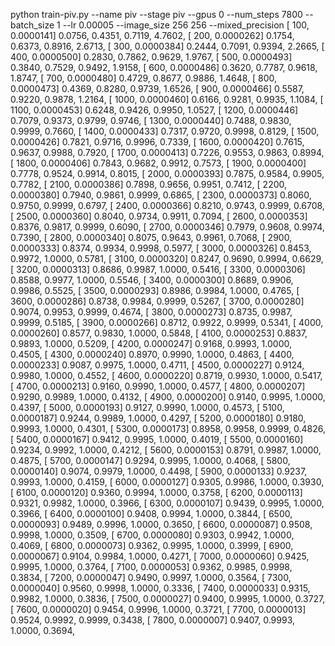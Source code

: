 python train-piv.py --name piv --stage piv --gpus 0 --num_steps 7800 --batch_size 1 --lr 0.00005 --image_size 256 256 --mixed_precision
[   100,  0.0000141]     0.0756,     0.4351,     0.7119,     4.7602, 
[   200,  0.0000262]     0.1754,     0.6373,     0.8916,     2.6713, 
[   300,  0.0000384]     0.2444,     0.7091,     0.9394,     2.2665, 
[   400,  0.0000500]     0.2830,     0.7862,     0.9629,     1.9767, 
[   500,  0.0000493]     0.3840,     0.7529,     0.9492,     1.9158, 
[   600,  0.0000486]     0.3620,     0.7787,     0.9618,     1.8747, 
[   700,  0.0000480]     0.4729,     0.8677,     0.9886,     1.4648, 
[   800,  0.0000473]     0.4369,     0.8280,     0.9739,     1.6526, 
[   900,  0.0000466]     0.5587,     0.9220,     0.9878,     1.2164, 
[  1000,  0.0000460]     0.6166,     0.9281,     0.9935,     1.1084, 
[  1100,  0.0000453]     0.6248,     0.9426,     0.9950,     1.0527, 
[  1200,  0.0000446]     0.7079,     0.9373,     0.9799,     0.9746, 
[  1300,  0.0000440]     0.7488,     0.9830,     0.9999,     0.7660, 
[  1400,  0.0000433]     0.7317,     0.9720,     0.9998,     0.8129, 
[  1500,  0.0000426]     0.7821,     0.9716,     0.9996,     0.7339, 
[  1600,  0.0000420]     0.7615,     0.9637,     0.9988,     0.7920, 
[  1700,  0.0000413]     0.7226,     0.9553,     0.9863,     0.8994, 
[  1800,  0.0000406]     0.7843,     0.9682,     0.9912,     0.7573, 
[  1900,  0.0000400]     0.7778,     0.9524,     0.9914,     0.8015, 
[  2000,  0.0000393]     0.7875,     0.9584,     0.9905,     0.7782, 
[  2100,  0.0000386]     0.7898,     0.9656,     0.9951,     0.7412, 
[  2200,  0.0000380]     0.7940,     0.9861,     0.9999,     0.6865, 
[  2300,  0.0000373]     0.8060,     0.9750,     0.9999,     0.6797, 
[  2400,  0.0000366]     0.8210,     0.9743,     0.9999,     0.6708, 
[  2500,  0.0000360]     0.8040,     0.9734,     0.9911,     0.7094, 
[  2600,  0.0000353]     0.8376,     0.9817,     0.9999,     0.6090, 
[  2700,  0.0000346]     0.7979,     0.9608,     0.9974,     0.7390, 
[  2800,  0.0000340]     0.8075,     0.9643,     0.9961,     0.7068, 
[  2900,  0.0000333]     0.8374,     0.9934,     0.9998,     0.5977, 
[  3000,  0.0000326]     0.8453,     0.9972,     1.0000,     0.5781, 
[  3100,  0.0000320]     0.8247,     0.9690,     0.9994,     0.6629, 
[  3200,  0.0000313]     0.8686,     0.9987,     1.0000,     0.5416, 
[  3300,  0.0000306]     0.8588,     0.9977,     1.0000,     0.5546, 
[  3400,  0.0000300]     0.8689,     0.9906,     0.9986,     0.5525, 
[  3500,  0.0000293]     0.8986,     0.9984,     1.0000,     0.4765, 
[  3600,  0.0000286]     0.8738,     0.9984,     0.9999,     0.5267, 
[  3700,  0.0000280]     0.9074,     0.9953,     0.9999,     0.4674, 
[  3800,  0.0000273]     0.8735,     0.9987,     0.9999,     0.5185, 
[  3900,  0.0000266]     0.8712,     0.9922,     0.9999,     0.5341, 
[  4000,  0.0000260]     0.8577,     0.9830,     1.0000,     0.5848, 
[  4100,  0.0000253]     0.8837,     0.9893,     1.0000,     0.5209, 
[  4200,  0.0000247]     0.9168,     0.9993,     1.0000,     0.4505, 
[  4300,  0.0000240]     0.8970,     0.9990,     1.0000,     0.4863, 
[  4400,  0.0000233]     0.9087,     0.9975,     1.0000,     0.4711, 
[  4500,  0.0000227]     0.9124,     0.9980,     1.0000,     0.4552, 
[  4600,  0.0000220]     0.8719,     0.9930,     1.0000,     0.5417, 
[  4700,  0.0000213]     0.9160,     0.9990,     1.0000,     0.4577, 
[  4800,  0.0000207]     0.9290,     0.9989,     1.0000,     0.4132, 
[  4900,  0.0000200]     0.9140,     0.9995,     1.0000,     0.4397, 
[  5000,  0.0000193]     0.9127,     0.9990,     1.0000,     0.4573, 
[  5100,  0.0000187]     0.9244,     0.9989,     1.0000,     0.4297, 
[  5200,  0.0000180]     0.9180,     0.9993,     1.0000,     0.4301, 
[  5300,  0.0000173]     0.8958,     0.9958,     0.9999,     0.4826, 
[  5400,  0.0000167]     0.9412,     0.9995,     1.0000,     0.4019, 
[  5500,  0.0000160]     0.9234,     0.9992,     1.0000,     0.4212, 
[  5600,  0.0000153]     0.8791,     0.9987,     1.0000,     0.4875, 
[  5700,  0.0000147]     0.9294,     0.9995,     1.0000,     0.4068, 
[  5800,  0.0000140]     0.9074,     0.9979,     1.0000,     0.4498, 
[  5900,  0.0000133]     0.9237,     0.9993,     1.0000,     0.4159, 
[  6000,  0.0000127]     0.9305,     0.9986,     1.0000,     0.3930, 
[  6100,  0.0000120]     0.9360,     0.9994,     1.0000,     0.3758, 
[  6200,  0.0000113]     0.9321,     0.9982,     1.0000,     0.3966, 
[  6300,  0.0000107]     0.9439,     0.9995,     1.0000,     0.3966, 
[  6400,  0.0000100]     0.9408,     0.9994,     1.0000,     0.3844, 
[  6500,  0.0000093]     0.9489,     0.9996,     1.0000,     0.3650, 
[  6600,  0.0000087]     0.9508,     0.9998,     1.0000,     0.3509, 
[  6700,  0.0000080]     0.9303,     0.9942,     1.0000,     0.4069, 
[  6800,  0.0000073]     0.9362,     0.9995,     1.0000,     0.3999, 
[  6900,  0.0000067]     0.9104,     0.9984,     1.0000,     0.4271, 
[  7000,  0.0000060]     0.9425,     0.9995,     1.0000,     0.3764, 
[  7100,  0.0000053]     0.9362,     0.9985,     0.9998,     0.3834, 
[  7200,  0.0000047]     0.9490,     0.9997,     1.0000,     0.3564, 
[  7300,  0.0000040]     0.9560,     0.9998,     1.0000,     0.3336, 
[  7400,  0.0000033]     0.9315,     0.9982,     1.0000,     0.3836, 
[  7500,  0.0000027]     0.9400,     0.9995,     1.0000,     0.3727, 
[  7600,  0.0000020]     0.9454,     0.9996,     1.0000,     0.3721, 
[  7700,  0.0000013]     0.9524,     0.9992,     0.9999,     0.3438, 
[  7800,  0.0000007]     0.9407,     0.9993,     1.0000,     0.3694,
